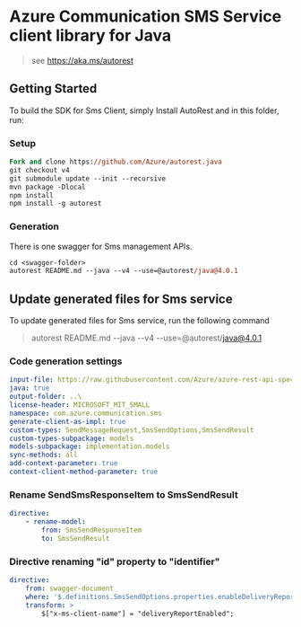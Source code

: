 # Azure Communication SMS Service client library for Java

> see https://aka.ms/autorest
## Getting Started

To build the SDK for Sms Client, simply Install AutoRest and in this folder, run:

### Setup
```ps
Fork and clone https://github.com/Azure/autorest.java
git checkout v4
git submodule update --init --recursive
mvn package -Dlocal
npm install
npm install -g autorest
```

### Generation

There is one swagger for Sms management APIs.

```ps
cd <swagger-folder>
autorest README.md --java --v4 --use=@autorest/java@4.0.1
```

## Update generated files for Sms service
To update generated files for Sms service, run the following command

> autorest README.md --java --v4 --use=@autorest/java@4.0.1

### Code generation settings
``` yaml
input-file: https://raw.githubusercontent.com/Azure/azure-rest-api-specs/master/specification/communication/data-plane/Microsoft.CommunicationServicesSms/stable/2021-03-07/communicationservicessms.json
java: true
output-folder: ..\
license-header: MICROSOFT_MIT_SMALL	
namespace: com.azure.communication.sms	
generate-client-as-impl: true	
custom-types: SendMessageRequest,SmsSendOptions,SmsSendResult
custom-types-subpackage: models
models-subpackage: implementation.models
sync-methods: all
add-context-parameter: true
context-client-method-parameter: true

```

### Rename SendSmsResponseItem to SmsSendResult

``` yaml
directive:
    - rename-model:
        from: SmsSendResponseItem
        to: SmsSendResult
```
### Directive renaming "id" property to "identifier"

``` yaml
directive:
    from: swagger-document
    where: '$.definitions.SmsSendOptions.properties.enableDeliveryReport'
    transform: >
        $["x-ms-client-name"] = "deliveryReportEnabled";
```
